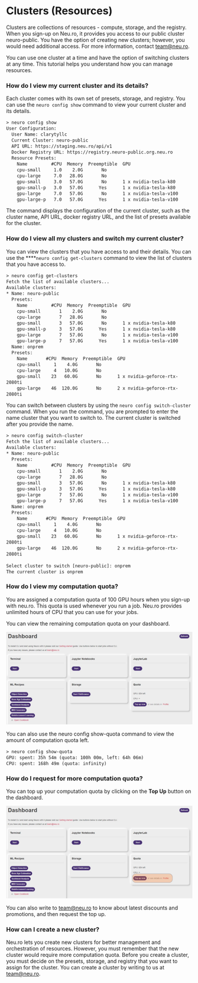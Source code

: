 # Clusters \(Resources\)

Clusters are collections of resources - compute, storage, and the registry. When you sign-up on Neu.ro, it provides you access to our public cluster neuro-public. You have the option of creating new clusters; however, you would need additional access. For more information, contact [team@neu.ro](mailto:team@neu.ro).

You can use one cluster at a time and have the option of switching clusters at any time. This tutorial helps you understand how you can manage resources.

### **How do I view my current cluster and its details?**

Each cluster comes with its own set of presets, storage, and registry. You can use the `neuro config show` command to view your current cluster and its details.

```text
> neuro config show
User Configuration:
  User Name: clarytyllc
  Current Cluster: neuro-public
  API URL: https://staging.neu.ro/api/v1
  Docker Registry URL: https://registry.neuro-public.org.neu.ro
  Resource Presets:
    Name         #CPU  Memory  Preemptible  GPU
    cpu-small     1.0    2.0G       No
    cpu-large     7.0   28.0G       No
    gpu-small     3.0   57.0G       No      1 x nvidia-tesla-k80
    gpu-small-p   3.0   57.0G      Yes      1 x nvidia-tesla-k80
    gpu-large     7.0   57.0G       No      1 x nvidia-tesla-v100
    gpu-large-p   7.0   57.0G      Yes      1 x nvidia-tesla-v100
```

The command displays the configuration of the current cluster, such as the cluster name, API URL, docker registry URL, and the list of presets available for the cluster.

### **How do I view all my clusters and switch my current cluster?**

You can view the clusters that you have access to and their details. You can use the ****`neuro config get-clusters` command to view the list of clusters that you have access to.

```text
> neuro config get-clusters
Fetch the list of available clusters...
Available clusters:
* Name: neuro-public
  Presets:
    Name         #CPU  Memory  Preemptible  GPU
    cpu-small       1    2.0G       No
    cpu-large       7   28.0G       No
    gpu-small       3   57.0G       No      1 x nvidia-tesla-k80
    gpu-small-p     3   57.0G      Yes      1 x nvidia-tesla-k80
    gpu-large       7   57.0G       No      1 x nvidia-tesla-v100
    gpu-large-p     7   57.0G      Yes      1 x nvidia-tesla-v100
  Name: onprem
  Presets:
    Name       #CPU  Memory  Preemptible  GPU                          
    cpu-small     1    4.0G       No                                   
    cpu-large     4   10.0G       No                                   
    gpu-small    23   60.0G       No      1 x nvidia-geforce-rtx-2080ti
    gpu-large    46  120.0G       No      2 x nvidia-geforce-rtx-2080ti
```

You can switch between clusters by using the `neuro config switch-cluster` command. When you run the command, you are prompted to enter the name cluster that you want to switch to. The current cluster is switched after you provide the name.

```text
> neuro config switch-cluster
Fetch the list of available clusters...
Available clusters:
* Name: neuro-public
  Presets:
    Name         #CPU  Memory  Preemptible  GPU
    cpu-small       1    2.0G       No
    cpu-large       7   28.0G       No
    gpu-small       3   57.0G       No      1 x nvidia-tesla-k80
    gpu-small-p     3   57.0G      Yes      1 x nvidia-tesla-k80
    gpu-large       7   57.0G       No      1 x nvidia-tesla-v100
    gpu-large-p     7   57.0G      Yes      1 x nvidia-tesla-v100
  Name: onprem
  Presets:
    Name       #CPU  Memory  Preemptible  GPU                          
    cpu-small     1    4.0G       No                                   
    cpu-large     4   10.0G       No                                   
    gpu-small    23   60.0G       No      1 x nvidia-geforce-rtx-2080ti
    gpu-large    46  120.0G       No      2 x nvidia-geforce-rtx-2080ti

Select cluster to switch [neuro-public]: onprem
The current cluster is onprem
```

### **How do I view my computation quota?**

You are assigned a computation quota of 100 GPU hours when you sign-up with neu.ro. This quota is used whenever you run a job. Neu.ro provides unlimited hours of CPU that you can use for your jobs.

You can view the remaining computation quota on your dashboard.

![Neu.ro Dashboard](../.gitbook/assets/cluster_dashboard.jpg)

You can also use the neuro config show-quota command to view the amount of computation quota left.

```text
> neuro config show-quota
GPU: spent: 35h 54m (quota: 100h 00m, left: 64h 06m)
CPU: spent: 168h 49m (quota: infinity)
```

### How do I request for more computation quota?

You can top up your computation quota by clicking on the **Top Up** button on the dashboard.

![Top Up button](../.gitbook/assets/cluster_topup.jpg)

You can also write to [team@neu.ro](mailto:team@neu.ro) to know about latest discounts and promotions, and then request the top up.

### How can I create a new cluster? 

Neu.ro lets you create new clusters for better management and orchestration of resources. However, you must remember that the new cluster would require more computation quota. Before you create a cluster, you must decide on the presets, storage, and registry that you want to assign for the cluster. You can create a cluster by writing to us at  [team@neu.ro](mailto:team@neu.ro).

